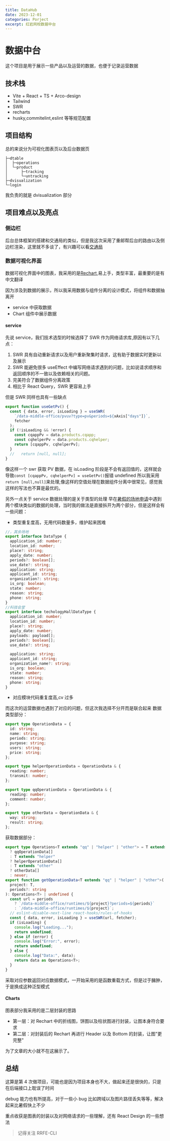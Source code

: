 ```yaml
---
title: DataHub
date: 2023-12-01
categories: Porject
excerpt: 红岩网校数据中台
---
```


# 数据中台

这个项目是用于展示一些产品以及运营的数据，也便于记录运营数据

## 技术栈

- Vite + React + TS + Arco-design
- Tailwind
- SWR
- recharts
- husky,commitelint,eslint 等等规范配置

## 项目结构

总的来说分为可视化图表页以及后台数据页

```shell
├─dtable
│  ├─operations
│  └─product
│      ├─tracking
│      └─untracking
├─dvisualization
└─login
```

我负责的就是 dvisualization 部分

## 项目难点以及亮点

### 侧边栏

后台总体框架的搭建和交通局的类似，但是我这次采用了重邮帮后台的路由以及侧边栏渲染，这里就不多谈了，有兴趣可以看[交通局](https://www.yygod0120.com/2023/10/24/%E2%88%A0%E7%97%9B%E5%B1%80/)

### 数据可视化界面

数据可视化界面中的图表，我采用的是[Rechart](https://recharts.org/en-US/),易上手，类型丰富，最重要的是有中文翻译

因为涉及到数据的展示，所以我采用数据与组件分离的设计模式，将组件和数据抽离开

- service 中获取数据
- Chart 组件中展示数据

#### service

先说 service，我们技术选型的时候选择了 SWR 作为网络请求库,原因有以下几点：

1. SWR 具有自动重新请求以及用户重新聚集时请求，这有助于数据实时更新以及展示
2. SWR 能避免很多 useEffect 中编写网络请求遇到的问题，比如说请求顺序和返回顺序的不一致以及依赖相关的问题。
3. 完美符合了数据组件分离政策
4. 相比于 React Query，SWR 更容易上手

但是 SWR 同样也具有一些缺点

```typescript
export function useGetPv() {
  const { data, error, isLoading } = useSWR(
    `/data-middle-office/pvuv?type=pv&periods=${xAxis["days"]}`,
    fetcher
  );
  if (!isLoading && !error) {
    const cqappPv = data.products.cqapp;
    const cqhelperPv = data.products.cqhelper;
    return [cqappPv, cqhelperPv];
  }
  //   return [null, null];
}
```

像这样一个 swr 获取 PV 数据，在 isLoading 阶段是不会有返回值的，这样就会导致`const [cqappPv, cqhelperPv] = useGetPv()`报错 undefined
所以我采用`return [null,null]`来处理,像这样的空值处理在数据组件分离中很常见，感觉我这样的写法也不算是最优的。

另外一点关于 service 数据处理的是关于类型的处理
早在[暑假的场地申请](https://www.yygod0120.com/2023/09/18/TheFirstRedrockProject/)中遇到两个模块类似的数据的处理，当时我的做法是直接拆开为两个部分，但是这样会有一些问题：

- 类型重复度高，无用代码数量多，维护起来困难

```ts
//，其余场地
export interface DataType {
  application_id: number;
  location_id: number;
  place?: string;
  apply_date: number;
  periods?: boolean[];
  use_date?: string;
  application: string;
  applicant_id: string;
  organization?: string;
  is_org: boolean;
  state: number;
  reason: string;
  phone: string;
}
//科技会堂
export interface techologyHallDataType {
  application_id: number;
  location_id: number;
  place?: string;
  apply_date: number;
  payloads: payload[];
  periods?: boolean[];
  use_date?: string;

  application: string;
  applicant_id: string;
  organization_name?: string;
  is_org: boolean;
  state: number;
  reason: string;
  phone: string;
}
```

- 对应模块代码重复度高,cv 过多

而这次的运营数据也遇到了对应的问题，但这次我选择不分开而是联合起来
数据类型部分：

```ts
export type OperationData = {
  id: string;
  name: string;
  periods: string;
  purpose: string;
  users: string;
  price: string;
};

export type helperOperationData = OperationData & {
  reading: number;
  transmit: number;
};

export type qqOperationData = OperationData & {
  reading: number;
  comment: number;
};

export type otherData = OperationData & {
  way: string;
  result: string;
};
```

获取数据部分：

```ts
export type Operations<T extends "qq" | "helper" | "other"> = T extends "qq"
  ? qqOperationData[]
  : T extends "helper"
  ? helperOperationData[]
  : T extends "other"
  ? otherData[]
  : never;
export function getOperationData<T extends "qq" | "helper" | "other">(
  project: T,
  periods?: string
): Operations<T> | undefined {
  const url = periods
    ? `/data-middle-office/runtimes/${project}?periods=${periods}`
    : `/data-middle-office/runtimes/${project}`;
  // eslint-disable-next-line react-hooks/rules-of-hooks
  const { data, error, isLoading } = useSWR(url, fetcher);
  if (isLoading) {
    console.log("Loading...");
    return undefined;
  } else if (error) {
    console.log("Error:", error);
    return undefined;
  } else {
    console.log("Data:", data);
    return data as Operations<T>;
  }
}
```

采取对应参数返回对应数据模式，一开始采用的是函数重载方式，但是过于臃肿，于是换成这种泛型模式

#### Charts

图表部分我采用的是二层封装的思路

- 第一层：对 Rechart 中的折线图，饼图以及柱状图进行封装，让图本身符合要求
- 第二层：对封装后的 Rechart 再进行 Header 以及 Bottom 的封装，让图"更完整"

为了文章的大小就不在这展示了。

## 总结

这算是第 4 次做项目，可能也是因为项目本身也不大，做起来还是很快的，只是在后端接口上耽误了时间

debug 能力也有所提高，对于一些小 bug 比如跨域以及图片路径丢失等等，解决起来比暑假快上不少

重点收获是图表的封装以及对网络请求的一些理解，还有 React Design 的一些想法

> 记得关注 RRFE-CLI
